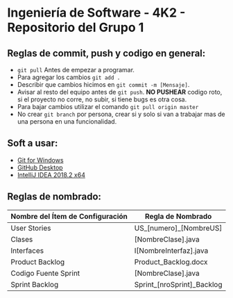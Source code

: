 ﻿# Ingeniería de Software - 4K2 - Repositorio del Grupo 1

## Reglas de commit, push y codigo en general:
- `git pull` Antes de empezar a programar.
- Para agregar los cambios `git add .`
- Describir que cambios hicimos en `git commit -m [Mensaje]`.
- Avisar al resto del equipo antes de `git push`. **NO PUSHEAR** codigo roto, si el proyecto no corre, no subir, si tiene bugs es otra cosa.
- Para bajar cambios utilizar el comando `git pull origin master`
- No crear `git branch` por persona, crear si y solo si van a trabajar mas de una persona en una funcionalidad.

## Soft a usar:
* [Git for Windows](https://gitforwindows.org/)
* [GitHub Desktop](https://desktop.github.com/)
* [IntelliJ IDEA 2018.2 x64](https://www.jetbrains.com/idea/)

## Reglas de nombrado:
| Nombre del Ítem de Configuración | Regla de Nombrado |
| --- | --- |
| User Stories | US_[numero]_[NombreUS] |
| Clases | [NombreClase].java |
| Interfaces | I[NombreInterfaz].java |
| Product Backlog | Product_Backlog.docx |
| Codigo Fuente Sprint | [NombreClase].java |
| Sprint Backlog | Sprint_[nroSprint]_Backlog |
